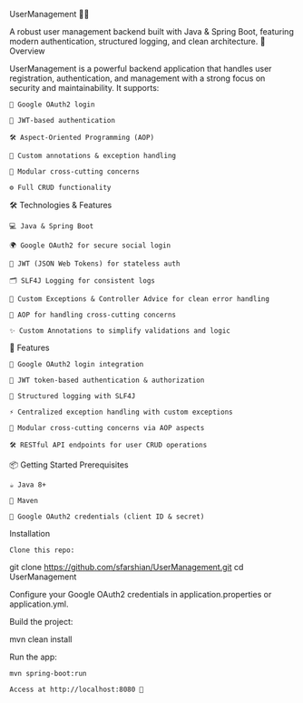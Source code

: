 UserManagement 🚀👥

A robust user management backend built with Java & Spring Boot, featuring modern authentication, structured logging, and clean architecture.
📌 Overview

UserManagement is a powerful backend application that handles user registration, authentication, and management with a strong focus on security and maintainability. It supports:

    🔐 Google OAuth2 login

    🔑 JWT-based authentication

    🛠️ Aspect-Oriented Programming (AOP)

    📝 Custom annotations & exception handling

    🧩 Modular cross-cutting concerns

    ⚙️ Full CRUD functionality

🛠️ Technologies & Features

    💻 Java & Spring Boot

    🌍 Google OAuth2 for secure social login

    🔐 JWT (JSON Web Tokens) for stateless auth

    🗂️ SLF4J Logging for consistent logs

    🚨 Custom Exceptions & Controller Advice for clean error handling

    🔄 AOP for handling cross-cutting concerns

    ✨ Custom Annotations to simplify validations and logic

🚀 Features

    👤 Google OAuth2 login integration

    🔑 JWT token-based authentication & authorization

    🧾 Structured logging with SLF4J

    ⚡ Centralized exception handling with custom exceptions

    🎯 Modular cross-cutting concerns via AOP aspects

    🛠️ RESTful API endpoints for user CRUD operations

📦 Getting Started
Prerequisites

    ☕ Java 8+

    🧩 Maven

    🔑 Google OAuth2 credentials (client ID & secret)

Installation

    Clone this repo:

git clone https://github.com/sfarshian/UserManagement.git
cd UserManagement

Configure your Google OAuth2 credentials in application.properties or application.yml.

Build the project:

mvn clean install

Run the app:

    mvn spring-boot:run

    Access at http://localhost:8080 🎉
